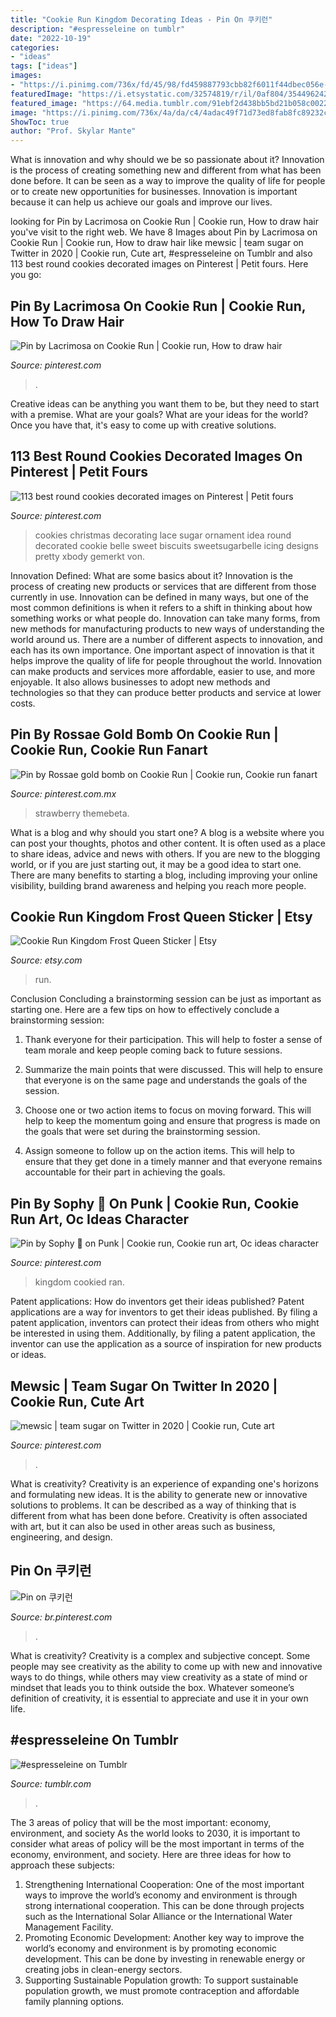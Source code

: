 ```yaml
---
title: "Cookie Run Kingdom Decorating Ideas - Pin On 쿠키런"
description: "#espresseleine on tumblr"
date: "2022-10-19"
categories:
- "ideas"
tags: ["ideas"]
images:
- "https://i.pinimg.com/736x/fd/45/98/fd459887793cbb82f6011f44dbec056e--lace-cookies-sugar-cookies.jpg"
featuredImage: "https://i.etsystatic.com/32574819/r/il/0af804/3544962421/il_1140xN.3544962421_c01k.jpg"
featured_image: "https://64.media.tumblr.com/91ebf2d438bb5bd21b058c0022e298cf/dd139ba5ad79d04d-db/s2048x3072/ac9de7f2341dad56e0293d170bdc0da039b874be.png"
image: "https://i.pinimg.com/736x/4a/da/c4/4adac49f71d73ed8fab8fc89232cf707.jpg"
ShowToc: true
author: "Prof. Skylar Mante"
---
```



What is innovation and why should we be so passionate about it?
Innovation is the process of creating something new and different from what has been done before. It can be seen as a way to improve the quality of life for people or to create new opportunities for businesses. Innovation is important because it can help us achieve our goals and improve our lives.

	

		
looking for Pin by Lacrimosa on Cookie Run | Cookie run, How to draw hair you've visit to the right web. We have 8 Images about Pin by Lacrimosa on Cookie Run | Cookie run, How to draw hair like mewsic | team sugar on Twitter in 2020 | Cookie run, Cute art, #espresseleine on Tumblr and also 113 best round cookies decorated images on Pinterest | Petit fours. Here you go:
		
    
## Pin By Lacrimosa On Cookie Run | Cookie Run, How To Draw Hair

<img loading=lazy src="https://i.pinimg.com/736x/c5/88/44/c58844b820700816bada9c2bf32e7799.jpg" onerror="this.onerror=null;this.src='https://tse4.mm.bing.net/th?id=OIP.45OyPKQG6LaxKNYt8HLQBAHaJW&amp;pid=15.1';" alt="Pin by Lacrimosa on Cookie Run | Cookie run, How to draw hair">

_Source: pinterest.com_

>. 

	

Creative ideas can be anything you want them to be, but they need to start with a premise. What are your goals? What are your ideas for the world? Once you have that, it's easy to come up with creative solutions.

    
## 113 Best Round Cookies Decorated Images On Pinterest | Petit Fours

<img loading=lazy src="https://i.pinimg.com/736x/fd/45/98/fd459887793cbb82f6011f44dbec056e--lace-cookies-sugar-cookies.jpg" onerror="this.onerror=null;this.src='https://tse2.mm.bing.net/th?id=OIP.IsYEbwuyncVrx9ibZeiUFgHaJ4&amp;pid=15.1';" alt="113 best round cookies decorated images on Pinterest | Petit fours">

_Source: pinterest.com_

>cookies christmas decorating lace sugar ornament idea round decorated cookie belle sweet biscuits sweetsugarbelle icing designs pretty xbody gemerkt von. 

	

Innovation Defined: What are some basics about it?
Innovation is the process of creating new products or services that are different from those currently in use. Innovation can be defined in many ways, but one of the most common definitions is when it refers to a shift in thinking about how something works or what people do. Innovation can take many forms, from new methods for manufacturing products to new ways of understanding the world around us. There are a number of different aspects to innovation, and each has its own importance.
One important aspect of innovation is that it helps improve the quality of life for people throughout the world. Innovation can make products and services more affordable, easier to use, and more enjoyable. It also allows businesses to adopt new methods and technologies so that they can produce better products and service at lower costs.

    
## Pin By Rossae Gold Bomb On Cookie Run | Cookie Run, Cookie Run Fanart

<img loading=lazy src="https://i.pinimg.com/736x/d9/19/71/d9197136084bc62b76bba60eba19df51.jpg" onerror="this.onerror=null;this.src='https://tse4.mm.bing.net/th?id=OIP.wvVMPT9MaNxRKJwnMS5AUQHaEo&amp;pid=15.1';" alt="Pin by Rossae gold bomb on Cookie Run | Cookie run, Cookie run fanart">

_Source: pinterest.com.mx_

>strawberry themebeta. 

	

What is a blog and why should you start one?
A blog is a website where you can post your thoughts, photos and other content. It is often used as a place to share ideas, advice and news with others. If you are new to the blogging world, or if you are just starting out, it may be a good idea to start one. There are many benefits to starting a blog, including improving your online visibility, building brand awareness and helping you reach more people.

    
## Cookie Run Kingdom Frost Queen Sticker | Etsy

<img loading=lazy src="https://i.etsystatic.com/32574819/r/il/0af804/3544962421/il_1140xN.3544962421_c01k.jpg" onerror="this.onerror=null;this.src='https://tse4.mm.bing.net/th?id=OIP.dbwuGMEH5CKa-WUqhX7r6QHaJ4&amp;pid=15.1';" alt="Cookie Run Kingdom Frost Queen Sticker | Etsy">

_Source: etsy.com_

>run. 

	

Conclusion
Concluding a brainstorming session can be just as important as starting one. Here are a few tips on how to effectively conclude a brainstorming session:
1. Thank everyone for their participation. This will help to foster a sense of team morale and keep people coming back to future sessions.

2. Summarize the main points that were discussed. This will help to ensure that everyone is on the same page and understands the goals of the session.

3. Choose one or two action items to focus on moving forward. This will help to keep the momentum going and ensure that progress is made on the goals that were set during the brainstorming session.

4. Assign someone to follow up on the action items. This will help to ensure that they get done in a timely manner and that everyone remains accountable for their part in achieving the goals.

    
## Pin By Sophy 🌺 On Punk | Cookie Run, Cookie Run Art, Oc Ideas Character

<img loading=lazy src="https://i.pinimg.com/736x/87/69/35/8769353eb81f35a5919cae0510d3dbd0.jpg" onerror="this.onerror=null;this.src='https://tse4.mm.bing.net/th?id=OIP.UDOrNv2PTRFWso6VthBeOAHaJ4&amp;pid=15.1';" alt="Pin by Sophy 🌺 on Punk | Cookie run, Cookie run art, Oc ideas character">

_Source: pinterest.com_

>kingdom cookied ran. 

	

Patent applications: How do inventors get their ideas published?
Patent applications are a way for inventors to get their ideas published. By filing a patent application, inventors can protect their ideas from others who might be interested in using them. Additionally, by filing a patent application, the inventor can use the application as a source of inspiration for new products or ideas.

    
## Mewsic | Team Sugar On Twitter In 2020 | Cookie Run, Cute Art

<img loading=lazy src="https://i.pinimg.com/736x/ac/ef/39/acef39d7e59bbea3dc86644d1df78ba6.jpg" onerror="this.onerror=null;this.src='https://tse2.mm.bing.net/th?id=OIP.bzslUy7F_GUdL0qX7uYepwHaE3&amp;pid=15.1';" alt="mewsic | team sugar on Twitter in 2020 | Cookie run, Cute art">

_Source: pinterest.com_

>. 

	

What is creativity?
Creativity is an experience of expanding one's horizons and formulating new ideas. It is the ability to generate new or innovative solutions to problems. It can be described as a way of thinking that is different from what has been done before. Creativity is often associated with art, but it can also be used in other areas such as business, engineering, and design.

    
## Pin On 쿠키런

<img loading=lazy src="https://i.pinimg.com/736x/4a/da/c4/4adac49f71d73ed8fab8fc89232cf707.jpg" onerror="this.onerror=null;this.src='https://tse3.mm.bing.net/th?id=OIP.IzQhm3rjp6kkWAcXYO62WAHaHa&amp;pid=15.1';" alt="Pin on 쿠키런">

_Source: br.pinterest.com_

>. 

	

What is creativity?
Creativity is a complex and subjective concept. Some people may see creativity as the ability to come up with new and innovative ways to do things, while others may view creativity as a state of mind or mindset that leads you to think outside the box. Whatever someone’s definition of creativity, it is essential to appreciate and use it in your own life.

    
## #espresseleine On Tumblr

<img loading=lazy src="https://64.media.tumblr.com/91ebf2d438bb5bd21b058c0022e298cf/dd139ba5ad79d04d-db/s2048x3072/ac9de7f2341dad56e0293d170bdc0da039b874be.png" onerror="this.onerror=null;this.src='https://tse4.mm.bing.net/th?id=OIP.DJ7iF38eZFBBc6JJeAEUCQHaIO&amp;pid=15.1';" alt="#espresseleine on Tumblr">

_Source: tumblr.com_

>. 

	

The 3 areas of policy that will be the most important: economy, environment, and society
As the world looks to 2030, it is important to consider what areas of policy will be the most important in terms of the economy, environment, and society. Here are three ideas for how to approach these subjects: 
1. Strengthening International Cooperation: One of the most important ways to improve the world’s economy and environment is through strong international cooperation. This can be done through projects such as the International Solar Alliance or the International Water Management Facility. 
2. Promoting Economic Development: Another key way to improve the world’s economy and environment is by promoting economic development. This can be done by investing in renewable energy or creating jobs in clean-energy sectors. 
3. Supporting Sustainable Population growth: To support sustainable population growth, we must promote contraception and affordable family planning options.

